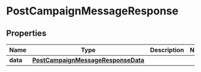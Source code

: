 # PostCampaignMessageResponse

## Properties
Name | Type | Description | Notes
------------ | ------------- | ------------- | -------------
**data** | [**PostCampaignMessageResponseData**](PostCampaignMessageResponseData.md) |  | 
